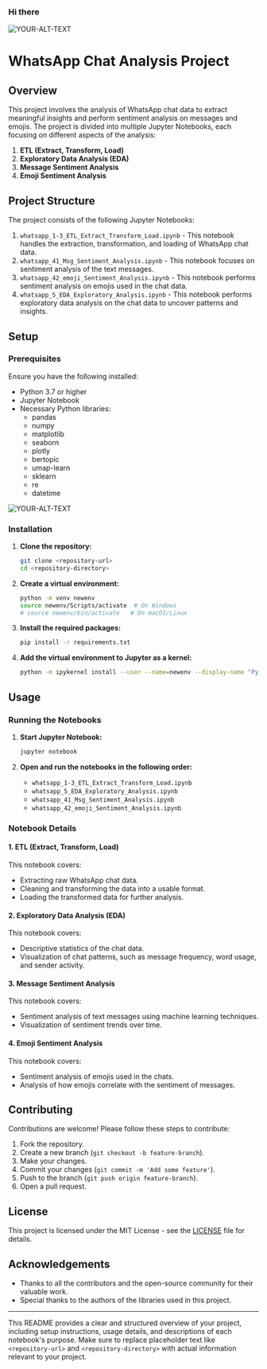 ### Hi there
<picture>
 <source media="(prefers-color-scheme: dark)" srcset="YOUR-DARKMODE-IMAGE">
 <source media="(prefers-color-scheme: light)" srcset="YOUR-LIGHTMODE-IMAGE">
 <img alt="YOUR-ALT-TEXT" src="YOUR-DEFAULT-IMAGE">
</picture>


# WhatsApp Chat Analysis Project

## Overview

This project involves the analysis of WhatsApp chat data to extract meaningful insights and perform sentiment analysis on messages and emojis. The project is divided into multiple Jupyter Notebooks, each focusing on different aspects of the analysis:

1. **ETL (Extract, Transform, Load)**
2. **Exploratory Data Analysis (EDA)**
3. **Message Sentiment Analysis**
4. **Emoji Sentiment Analysis**

## Project Structure

The project consists of the following Jupyter Notebooks:

1. `whatsapp_1-3_ETL_Extract_Transform_Load.ipynb` - This notebook handles the extraction, transformation, and loading of WhatsApp chat data.
2. `whatsapp_41_Msg_Sentiment_Analysis.ipynb` - This notebook focuses on sentiment analysis of the text messages.
3. `whatsapp_42_emoji_Sentiment_Analysis.ipynb` - This notebook performs sentiment analysis on emojis used in the chat data.
5. `whatsapp_5_EDA_Exploratory_Analysis.ipynb` - This notebook performs exploratory data analysis on the chat data to uncover patterns and insights.

## Setup

### Prerequisites

Ensure you have the following installed:

- Python 3.7 or higher
- Jupyter Notebook
- Necessary Python libraries:
  - pandas
  - numpy
  - matplotlib
  - seaborn
  - plotly
  - bertopic
  - umap-learn
  - sklearn
  - re
  - datetime

<picture>
 <source media="(prefers-color-scheme: dark)" srcset="YOUR-DARKMODE-IMAGE">
 <source media="(prefers-color-scheme: light)" srcset="YOUR-LIGHTMODE-IMAGE">
 <img alt="YOUR-ALT-TEXT" src="YOUR-DEFAULT-IMAGE">
</picture>


### Installation

1. **Clone the repository:**
   ```bash
   git clone <repository-url>
   cd <repository-directory>
   ```

2. **Create a virtual environment:**
   ```bash
   python -m venv newenv
   source newenv/Scripts/activate  # On Windows
   # source newenv/bin/activate   # On macOS/Linux
   ```

3. **Install the required packages:**
   ```bash
   pip install -r requirements.txt
   ```

4. **Add the virtual environment to Jupyter as a kernel:**
   ```bash
   python -m ipykernel install --user --name=newenv --display-name "Python (newenv)"
   ```

## Usage

### Running the Notebooks

1. **Start Jupyter Notebook:**
   ```bash
   jupyter notebook
   ```

2. **Open and run the notebooks in the following order:**
   - `whatsapp_1-3_ETL_Extract_Transform_Load.ipynb`
   - `whatsapp_5_EDA_Exploratory_Analysis.ipynb`
   - `whatsapp_41_Msg_Sentiment_Analysis.ipynb`
   - `whatsapp_42_emoji_Sentiment_Analysis.ipynb`

### Notebook Details

#### 1. ETL (Extract, Transform, Load)

This notebook covers:
- Extracting raw WhatsApp chat data.
- Cleaning and transforming the data into a usable format.
- Loading the transformed data for further analysis.

#### 2. Exploratory Data Analysis (EDA)

This notebook covers:
- Descriptive statistics of the chat data.
- Visualization of chat patterns, such as message frequency, word usage, and sender activity.

#### 3. Message Sentiment Analysis

This notebook covers:
- Sentiment analysis of text messages using machine learning techniques.
- Visualization of sentiment trends over time.

#### 4. Emoji Sentiment Analysis

This notebook covers:
- Sentiment analysis of emojis used in the chats.
- Analysis of how emojis correlate with the sentiment of messages.

## Contributing

Contributions are welcome! Please follow these steps to contribute:

1. Fork the repository.
2. Create a new branch (`git checkout -b feature-branch`).
3. Make your changes.
4. Commit your changes (`git commit -m 'Add some feature'`).
5. Push to the branch (`git push origin feature-branch`).
6. Open a pull request.

## License

This project is licensed under the MIT License - see the [LICENSE](LICENSE) file for details.

## Acknowledgements

- Thanks to all the contributors and the open-source community for their valuable work.
- Special thanks to the authors of the libraries used in this project.

---

This README provides a clear and structured overview of your project, including setup instructions, usage details, and descriptions of each notebook's purpose. Make sure to replace placeholder text like `<repository-url>` and `<repository-directory>` with actual information relevant to your project.
